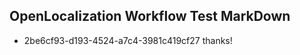 ## OpenLocalization Workflow Test MarkDown
* 2be6cf93-d193-4524-a7c4-3981c419cf27 thanks!

<!--HONumber=Jul16_HO5-->


